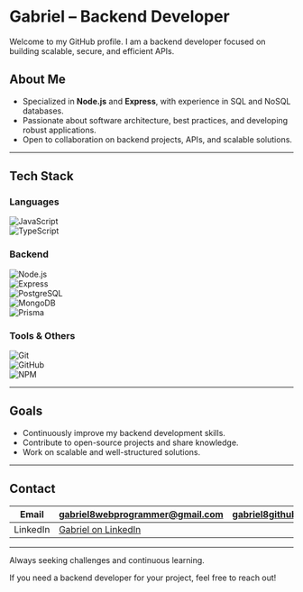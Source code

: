 # Gabriel – Backend Developer

Welcome to my GitHub profile. I am a backend developer focused on building scalable, secure, and efficient APIs.

## About Me
- Specialized in **Node.js** and **Express**, with experience in SQL and NoSQL databases.
- Passionate about software architecture, best practices, and developing robust applications.
- Open to collaboration on backend projects, APIs, and scalable solutions.

---

## Tech Stack

### Languages
![JavaScript](https://img.shields.io/badge/JavaScript-323330?style=for-the-badge&logo=javascript&logoColor=F7DF1E)  
![TypeScript](https://img.shields.io/badge/TypeScript-007ACC?style=for-the-badge&logo=typescript&logoColor=white)  

### Backend
![Node.js](https://img.shields.io/badge/Node.js-339933?style=for-the-badge&logo=nodedotjs&logoColor=white)  
![Express](https://img.shields.io/badge/Express-000000?style=for-the-badge&logo=express&logoColor=white)  
![PostgreSQL](https://img.shields.io/badge/PostgreSQL-336791?style=for-the-badge&logo=postgresql&logoColor=white)  
![MongoDB](https://img.shields.io/badge/MongoDB-47A248?style=for-the-badge&logo=mongodb&logoColor=white)  
![Prisma](https://img.shields.io/badge/Prisma-3982CE?style=for-the-badge&logo=Prisma&logoColor=white)  

### Tools & Others
![Git](https://img.shields.io/badge/Git-F05032?style=for-the-badge&logo=git&logoColor=white)  
![GitHub](https://img.shields.io/badge/GitHub-181717?style=for-the-badge&logo=github&logoColor=white)  
![NPM](https://img.shields.io/badge/NPM-CB3837?style=for-the-badge&logo=npm&logoColor=white)    

---

## Goals
- Continuously improve my backend development skills.
- Contribute to open-source projects and share knowledge.
- Work on scalable and well-structured solutions.

---

## Contact

| Email        | [gabriel8webprogrammer@gmail.com](mailto:gabriel8webprogrammer@gmail.com) | [gabriel8github@gmail.com](mailto:gabriel8github@gmail.com) |  
|-------------|------------------------------------------------------------------------|------------------------------------------------------------------------|  
| LinkedIn    | [Gabriel on LinkedIn](https://www.linkedin.com/in/gabrielwebprogrammer/) |  

---

Always seeking challenges and continuous learning.

If you need a backend developer for your project, feel free to reach out!

